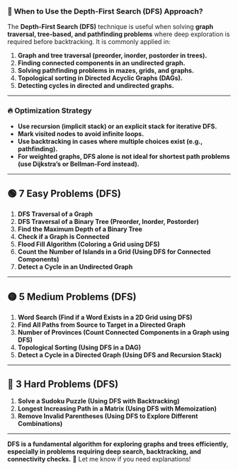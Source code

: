 ### 📌 **When to Use the Depth-First Search (DFS) Approach?**  
The **Depth-First Search (DFS)** technique is useful when solving **graph traversal, tree-based, and pathfinding problems** where deep exploration is required before backtracking. It is commonly applied in:  

1. **Graph and tree traversal (preorder, inorder, postorder in trees).**  
2. **Finding connected components in an undirected graph.**  
3. **Solving pathfinding problems in mazes, grids, and graphs.**  
4. **Topological sorting in Directed Acyclic Graphs (DAGs).**  
5. **Detecting cycles in directed and undirected graphs.**  

---

### 🔥 **Optimization Strategy**  
- **Use recursion (implicit stack) or an explicit stack for iterative DFS.**  
- **Mark visited nodes to avoid infinite loops.**  
- **Use backtracking in cases where multiple choices exist (e.g., pathfinding).**  
- **For weighted graphs, DFS alone is not ideal for shortest path problems (use Dijkstra’s or Bellman-Ford instead).**  

---

## 🟢 **7 Easy Problems (DFS)**
1. **DFS Traversal of a Graph**  
2. **DFS Traversal of a Binary Tree (Preorder, Inorder, Postorder)**  
3. **Find the Maximum Depth of a Binary Tree**  
4. **Check if a Graph is Connected**  
5. **Flood Fill Algorithm (Coloring a Grid using DFS)**  
6. **Count the Number of Islands in a Grid (Using DFS for Connected Components)**  
7. **Detect a Cycle in an Undirected Graph**  

---

## 🟡 **5 Medium Problems (DFS)**
1. **Word Search (Find if a Word Exists in a 2D Grid using DFS)**  
2. **Find All Paths from Source to Target in a Directed Graph**  
3. **Number of Provinces (Count Connected Components in a Graph using DFS)**  
4. **Topological Sorting (Using DFS in a DAG)**  
5. **Detect a Cycle in a Directed Graph (Using DFS and Recursion Stack)**  

---

## 🔴 **3 Hard Problems (DFS)**
1. **Solve a Sudoku Puzzle (Using DFS with Backtracking)**  
2. **Longest Increasing Path in a Matrix (Using DFS with Memoization)**  
3. **Remove Invalid Parentheses (Using DFS to Explore Different Combinations)**  

---

**DFS is a fundamental algorithm for exploring graphs and trees efficiently, especially in problems requiring deep search, backtracking, and connectivity checks.** 🚀 Let me know if you need explanations!